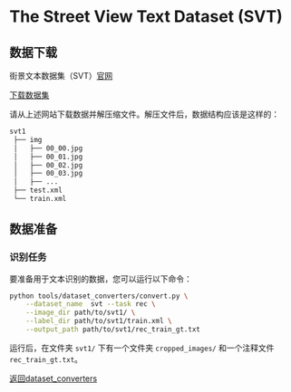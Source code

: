 # The Street View Text Dataset (SVT)

## 数据下载
街景文本数据集（SVT）[官网](http://www.iapr-tc11.org/mediawiki/index.php/The_Street_View_Text_Dataset)

[下载数据集](http://www.iapr-tc11.org/mediawiki/index.php/The_Street_View_Text_Dataset)

请从上述网站下载数据并解压缩文件。解压文件后，数据结构应该是这样的：

```txt
svt1
 ├── img
 │   ├── 00_00.jpg
 │   ├── 00_01.jpg
 │   ├── 00_02.jpg
 │   ├── 00_03.jpg
 │   ├── ...
 ├── test.xml
 └── train.xml
```

## 数据准备

### 识别任务

要准备用于文本识别的数据，您可以运行以下命令：

```bash
python tools/dataset_converters/convert.py \
    --dataset_name  svt --task rec \
    --image_dir path/to/svt1/ \
    --label_dir path/to/svt1/train.xml \
    --output_path path/to/svt1/rec_train_gt.txt
```

运行后，在文件夹 `svt1/` 下有一个文件夹 `cropped_images/` 和一个注释文件 `rec_train_gt.txt`。

[返回dataset_converters](../mkdocs/dataset_converters.md)
